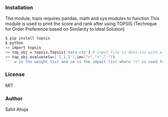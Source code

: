 ### Installation
The module, topis requires pandas, math and sys modules to function
This module is used to print the score and rank after using TOPSIS (Technique for Order Preference based on Similarity to Ideal Solution)
```sh
$ pip install topsis
$ python
>> import topsis
>> top_obj = topsis.Topsis('data.csv') # input file is data.csv with all numberical data
>> top_obj.evaluate(w=['1,1,1'],im=["+","+","-"]) 
''' w is the weight list and im is the impact list where "+" is used for maximize and "-" for minimize. Size of w, im is equal to number of features. Default weight is 1 and impact is "+" '''
```
### License
MIT
### Author
Sahil Ahuja
